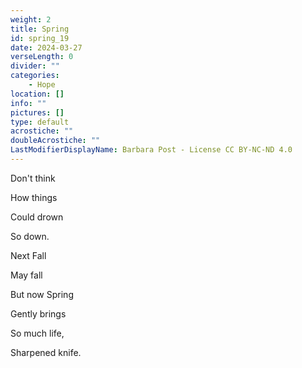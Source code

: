 ```yaml
---
weight: 2
title: Spring
id: spring_19
date: 2024-03-27
verseLength: 0
divider: ""
categories:
    - Hope
location: []
info: ""
pictures: []
type: default
acrostiche: ""
doubleAcrostiche: ""
LastModifierDisplayName: Barbara Post - License CC BY-NC-ND 4.0
---
```

Don't think

How things

Could drown

So down.

Next Fall

May fall

But now Spring

Gently brings

So much life,

Sharpened knife.
